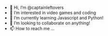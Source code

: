- 👋 Hi, I’m @captainleftovers
- 👀 I’m interested in video games and coding
- 🌱 I’m currently learning Javascript and Python!
- 💞️ I’m looking to collaborate on anything!
- 📫 How to reach me ...

<!---
captainleftovers/captainleftovers is a ✨ special ✨ repository because its `README.md` (this file) appears on your GitHub profile.
You can click the Preview link to take a look at your changes.
--->
